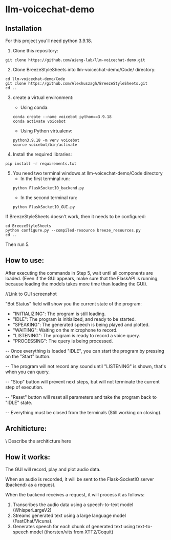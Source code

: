 # llm-voicechat-demo

## Installation

For this project you'll need python 3.9.18.

1. Clone this repository:
```
git clone https://github.com/aieng-lab/llm-voicechat-demo.git
```

2. Clone BreezeStyleSheets into llm-voicechat-demo/Code/ directory:
```
cd llm-voicechat-demo/Code
git clone https://github.com/Alexhuszagh/BreezeStyleSheets.git
cd ..
```

3. create a virtual environment:
   - Using conda:
   ```
   conda create --name voicebot python==3.9.18
   conda activate voicebot
   ```
   
   - Using Python virtualenv:
   ```
   python3.9.18 -m venv voicebot
   source voicebot/bin/activate
   ```
   
4. Install the required libraries:
```
pip install -r requirements.txt
```

5. You need two terminal windows at llm-voicechat-demo/Code directory
    - In the first terminal run:
    ```
    python FlaskSocketIO_backend.py
    ```
    - In the second terminal run:
    ```
    python FlaskSocketIO_GUI.py
    ```

If BreezeStyleSheets doesn't work, then it needs to be configured:
   ```
   cd BreezeStyleSheets
   python configure.py --compiled-resource breeze_resources.py
   cd ..
   ```
Then run 5.


## How to use:

After executing the commands in Step 5, wait until all components are loaded.
(Even if the GUI appears, make sure that the FlaskAPI is running, because loading the models takes more time than loading the GUI).

//Link to GUI screenshot

"Bot Status" field will show you the current state of the program:

   - "INITIALIZING": The program is still loading.
   - "IDLE": The program is initialized, and ready to be started.
   - "SPEAKING": The generated speech is being played and plotted.
   - "WAITING": Waiting on the microphone to record.
   - "LISTENING": The program is ready to record a voice query.
   - "PROCESSING": The query is being processed.

-- Once everything is loaded "IDLE", you can start the program by pressing on the "Start" button.

-- The program will not record any sound until "LISTENING" is shown, that's when you can query.

-- "Stop" button will prevent next steps, but will not terminate the current step of execution.

-- "Reset" button will reset all parameters and take the program back to "IDLE" state.

-- Everything must be closed from the terminals (Still working on closing).



## Architicture:
\\ Describe the architicture here

## How it works:

The GUI will record, play and plot audio data.

When an audio is recorded, it will be sent to the Flask-SocketIO server (backend) as a request.

When the backend receives a request, it will process it as follows:

1. Transcribes the audio data using a speech-to-text model (WhisperLargeV2)
2. Streams generated text using a large language model (FastChat/Vicuna).
3. Generates speech for each chunk of generated text using text-to-speech model (thorsten/vits from XTT2/Coquit)



